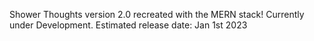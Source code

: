 Shower Thoughts version 2.0 recreated with the MERN stack!
Currently under Development.
Estimated release date: Jan 1st 2023
